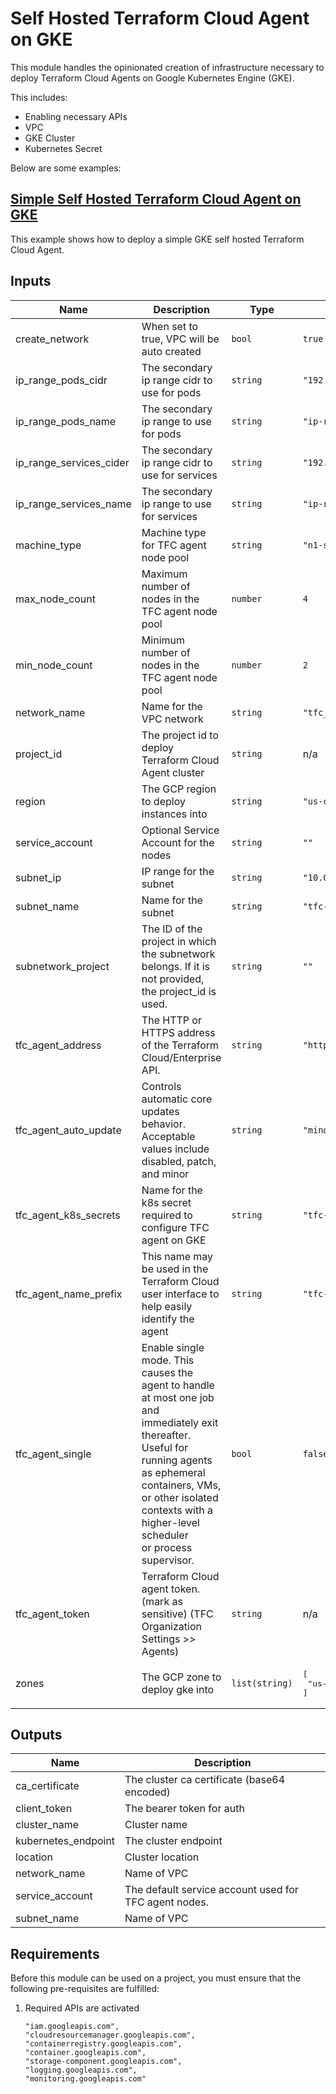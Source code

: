 # Self Hosted Terraform Cloud Agent on GKE

This module handles the opinionated creation of infrastructure necessary to deploy Terraform Cloud Agents on Google Kubernetes Engine (GKE).

This includes:

- Enabling necessary APIs
- VPC
- GKE Cluster
- Kubernetes Secret

Below are some examples:

## [Simple Self Hosted Terraform Cloud Agent on GKE](../../examples/tfc-agent-gke-simple/README.md)

This example shows how to deploy a simple GKE self hosted Terraform Cloud Agent.

<!-- BEGINNING OF PRE-COMMIT-TERRAFORM DOCS HOOK -->
## Inputs

| Name | Description | Type | Default | Required |
|------|-------------|------|---------|:--------:|
| create\_network | When set to true, VPC will be auto created | `bool` | `true` | no |
| ip\_range\_pods\_cidr | The secondary ip range cidr to use for pods | `string` | `"192.168.0.0/18"` | no |
| ip\_range\_pods\_name | The secondary ip range to use for pods | `string` | `"ip-range-pods"` | no |
| ip\_range\_services\_cider | The secondary ip range cidr to use for services | `string` | `"192.168.64.0/18"` | no |
| ip\_range\_services\_name | The secondary ip range to use for services | `string` | `"ip-range-scv"` | no |
| machine\_type | Machine type for TFC agent node pool | `string` | `"n1-standard-4"` | no |
| max\_node\_count | Maximum number of nodes in the TFC agent node pool | `number` | `4` | no |
| min\_node\_count | Minimum number of nodes in the TFC agent node pool | `number` | `2` | no |
| network\_name | Name for the VPC network | `string` | `"tfc_agent_network"` | no |
| project\_id | The project id to deploy Terraform Cloud Agent cluster | `string` | n/a | yes |
| region | The GCP region to deploy instances into | `string` | `"us-central1"` | no |
| service\_account | Optional Service Account for the nodes | `string` | `""` | no |
| subnet\_ip | IP range for the subnet | `string` | `"10.0.0.0/17"` | no |
| subnet\_name | Name for the subnet | `string` | `"tfc-agent-subnet"` | no |
| subnetwork\_project | The ID of the project in which the subnetwork belongs. If it is not provided, the project\_id is used. | `string` | `""` | no |
| tfc\_agent\_address | The HTTP or HTTPS address of the Terraform Cloud/Enterprise API. | `string` | `"https://app.terraform.io"` | no |
| tfc\_agent\_auto\_update | Controls automatic core updates behavior. Acceptable values include disabled, patch, and minor | `string` | `"minor"` | no |
| tfc\_agent\_k8s\_secrets | Name for the k8s secret required to configure TFC agent on GKE | `string` | `"tfc-agent-k8s-secrets"` | no |
| tfc\_agent\_name\_prefix | This name may be used in the Terraform Cloud user interface to help easily identify the agent | `string` | `"tfc-agent-k8s"` | no |
| tfc\_agent\_single | Enable single mode. This causes the agent to handle at most one job and<br>immediately exit thereafter. Useful for running agents as ephemeral<br>containers, VMs, or other isolated contexts with a higher-level scheduler<br>or process supervisor. | `bool` | `false` | no |
| tfc\_agent\_token | Terraform Cloud agent token. (mark as sensitive) (TFC Organization Settings >> Agents) | `string` | n/a | yes |
| zones | The GCP zone to deploy gke into | `list(string)` | <pre>[<br>  "us-central1-a"<br>]</pre> | no |

## Outputs

| Name | Description |
|------|-------------|
| ca\_certificate | The cluster ca certificate (base64 encoded) |
| client\_token | The bearer token for auth |
| cluster\_name | Cluster name |
| kubernetes\_endpoint | The cluster endpoint |
| location | Cluster location |
| network\_name | Name of VPC |
| service\_account | The default service account used for TFC agent nodes. |
| subnet\_name | Name of VPC |

 <!-- END OF PRE-COMMIT-TERRAFORM DOCS HOOK -->

## Requirements

Before this module can be used on a project, you must ensure that the following pre-requisites are fulfilled:

1. Required APIs are activated

    ```text
    "iam.googleapis.com",
    "cloudresourcemanager.googleapis.com",
    "containerregistry.googleapis.com",
    "container.googleapis.com",
    "storage-component.googleapis.com",
    "logging.googleapis.com",
    "monitoring.googleapis.com"
    ```
